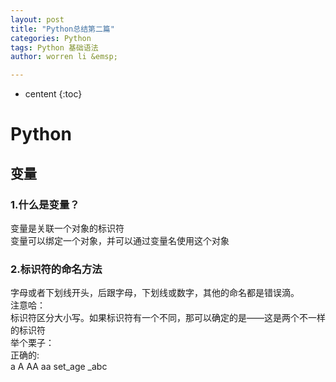 ```yaml
---
layout: post
title: "Python总结第二篇"
categories: Python
tags: Python 基础语法
author: worren li &emsp;

---
```


* centent
{:toc}


# Python  
## 变量  
### 1.什么是变量？  
   变量是关联一个对象的标识符  
   变量可以绑定一个对象，并可以通过变量名使用这个对象  

### 2.标识符的命名方法  
   字母或者下划线开头，后跟字母，下划线或数字，其他的命名都是错误滴。  
   注意哈：  
      标识符区分大小写。如果标识符有一个不同，那可以确定的是——这是两个不一样的标识符  
   举个栗子：  
      正确的:  
         a  A   AA  aa  set_age  _abc



